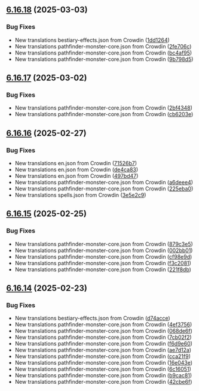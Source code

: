 ## [6.16.18](https://github.com/allnnde/pf2e-esp-translation/compare/v6.16.17...v6.16.18) (2025-03-03)


### Bug Fixes

* New translations bestiary-effects.json from Crowdin ([1dd1264](https://github.com/allnnde/pf2e-esp-translation/commit/1dd1264dc5be49b216ff7f0fd74f6c440e785c0b))
* New translations pathfinder-monster-core.json from Crowdin ([2fe706c](https://github.com/allnnde/pf2e-esp-translation/commit/2fe706c3337cc6fe06434bcd66f240a636889a64))
* New translations pathfinder-monster-core.json from Crowdin ([bc4af95](https://github.com/allnnde/pf2e-esp-translation/commit/bc4af9521f4ddc1cdb52e4f0c2a52064b89aa218))
* New translations pathfinder-monster-core.json from Crowdin ([9b798d5](https://github.com/allnnde/pf2e-esp-translation/commit/9b798d5846b339778f7f42278330629df3973998))



## [6.16.17](https://github.com/allnnde/pf2e-esp-translation/compare/v6.16.16...v6.16.17) (2025-03-02)


### Bug Fixes

* New translations pathfinder-monster-core.json from Crowdin ([2bf4348](https://github.com/allnnde/pf2e-esp-translation/commit/2bf434814b0cc5bff0534e3de0ef91948727b09e))
* New translations pathfinder-monster-core.json from Crowdin ([cb6203e](https://github.com/allnnde/pf2e-esp-translation/commit/cb6203e86fe531e0c5c1e1e74011d0b2395d5a35))



## [6.16.16](https://github.com/allnnde/pf2e-esp-translation/compare/v6.16.15...v6.16.16) (2025-02-27)


### Bug Fixes

* New translations en.json from Crowdin ([71526b7](https://github.com/allnnde/pf2e-esp-translation/commit/71526b725a65529458be3735adb0bf3ce9edc18b))
* New translations en.json from Crowdin ([de4ca83](https://github.com/allnnde/pf2e-esp-translation/commit/de4ca83e9e2364e94c5547426bd21603b07250b8))
* New translations en.json from Crowdin ([497bd47](https://github.com/allnnde/pf2e-esp-translation/commit/497bd479b5c0905f59206139425f9ee330afae3c))
* New translations pathfinder-monster-core.json from Crowdin ([a6deee4](https://github.com/allnnde/pf2e-esp-translation/commit/a6deee4482727e458dfc3d861aa75dccf6d0052e))
* New translations pathfinder-monster-core.json from Crowdin ([225eba0](https://github.com/allnnde/pf2e-esp-translation/commit/225eba0f6978dadf233c639f23d3c624044e0b95))
* New translations spells.json from Crowdin ([3e5e2c9](https://github.com/allnnde/pf2e-esp-translation/commit/3e5e2c962171ab0f0e20a046f171977dd6e03878))



## [6.16.15](https://github.com/allnnde/pf2e-esp-translation/compare/v6.16.14...v6.16.15) (2025-02-25)


### Bug Fixes

* New translations pathfinder-monster-core.json from Crowdin ([879c3e5](https://github.com/allnnde/pf2e-esp-translation/commit/879c3e5c52d5b9581071859c28e59d0580d5312c))
* New translations pathfinder-monster-core.json from Crowdin ([002bb01](https://github.com/allnnde/pf2e-esp-translation/commit/002bb01e7c0cdb504e38139c9d854c9e4a27257f))
* New translations pathfinder-monster-core.json from Crowdin ([cf98e9d](https://github.com/allnnde/pf2e-esp-translation/commit/cf98e9d84f19d14674bce9ee76ccf719ca70926f))
* New translations pathfinder-monster-core.json from Crowdin ([f3c2081](https://github.com/allnnde/pf2e-esp-translation/commit/f3c2081d021a1b624946a8f744d18486ebc2fcf1))
* New translations pathfinder-monster-core.json from Crowdin ([221f8db](https://github.com/allnnde/pf2e-esp-translation/commit/221f8dbc44aadd6e97af5c4e3f6e40449bdf8987))



## [6.16.14](https://github.com/allnnde/pf2e-esp-translation/compare/v6.16.13...v6.16.14) (2025-02-23)


### Bug Fixes

* New translations bestiary-effects.json from Crowdin ([d74acce](https://github.com/allnnde/pf2e-esp-translation/commit/d74acceba8694f7d291ed6ec6d2cb3978e9f5c17))
* New translations pathfinder-monster-core.json from Crowdin ([4ef3756](https://github.com/allnnde/pf2e-esp-translation/commit/4ef37562260e7ab0245b12167d57d0cc0f5330f4))
* New translations pathfinder-monster-core.json from Crowdin ([068de6f](https://github.com/allnnde/pf2e-esp-translation/commit/068de6f1a6d63d2fc6f2b106d4c5a5108cb7e4a5))
* New translations pathfinder-monster-core.json from Crowdin ([7cb02f2](https://github.com/allnnde/pf2e-esp-translation/commit/7cb02f20f20a1e82ee04ff02a1cd1751c8baac89))
* New translations pathfinder-monster-core.json from Crowdin ([f6d9e60](https://github.com/allnnde/pf2e-esp-translation/commit/f6d9e60cfd82f56a9bacc06573ff4d05f1c33659))
* New translations pathfinder-monster-core.json from Crowdin ([ae7d12a](https://github.com/allnnde/pf2e-esp-translation/commit/ae7d12aedd4a07f6b8302f6284b3d20267d135fc))
* New translations pathfinder-monster-core.json from Crowdin ([cca21f9](https://github.com/allnnde/pf2e-esp-translation/commit/cca21f9b85eba6a52a678f884b19ef788943ff49))
* New translations pathfinder-monster-core.json from Crowdin ([16e043e](https://github.com/allnnde/pf2e-esp-translation/commit/16e043ed683be0be19f3fcbb3313b65a64bbfeb8))
* New translations pathfinder-monster-core.json from Crowdin ([6c16051](https://github.com/allnnde/pf2e-esp-translation/commit/6c16051ce1bb085b93855bc865ea64aae02c8db7))
* New translations pathfinder-monster-core.json from Crowdin ([b9cac81](https://github.com/allnnde/pf2e-esp-translation/commit/b9cac8172b66fcbfc89f8d49c2f0e1d849293822))
* New translations pathfinder-monster-core.json from Crowdin ([42cbe6f](https://github.com/allnnde/pf2e-esp-translation/commit/42cbe6f00e69eee4527fd7550246cd97c777d888))



